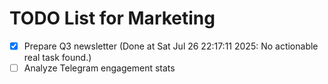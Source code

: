 # TODO List for Marketing

- [x] Prepare Q3 newsletter  (Done at Sat Jul 26 22:17:11 2025: No actionable real task found.)
- [ ] Analyze Telegram engagement stats